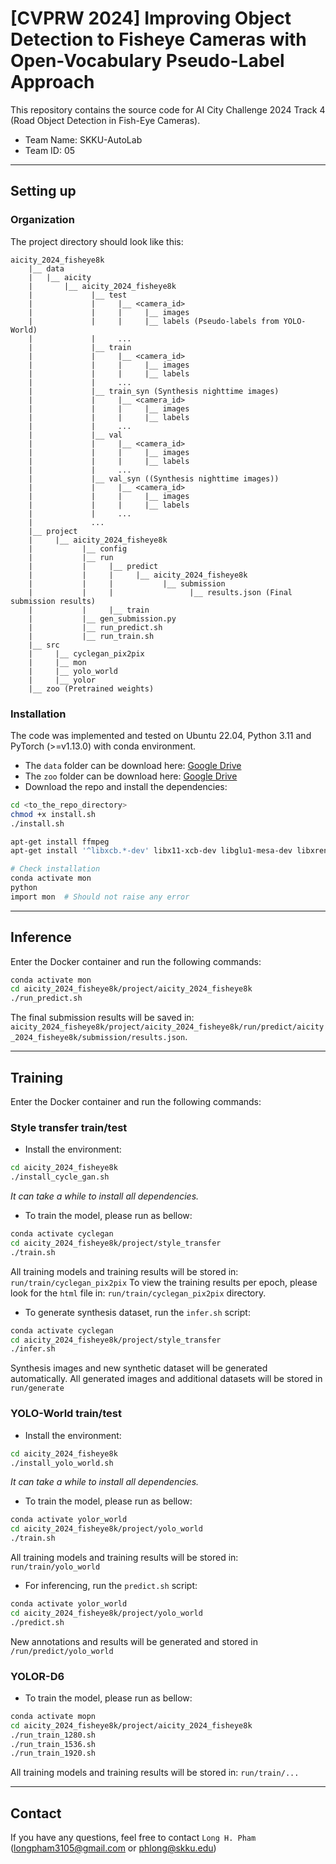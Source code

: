 # [CVPRW 2024] Improving Object Detection to Fisheye Cameras with Open-Vocabulary Pseudo-Label Approach

This repository contains the source code for AI City Challenge 2024 Track 4 (Road Object Detection in Fish-Eye Cameras).

- Team Name: SKKU-AutoLab 
- Team ID: 05

___

## Setting up

### Organization
The project directory should look like this:
```
aicity_2024_fisheye8k
    |__ data
    |   |__ aicity
    |       |__ aicity_2024_fisheye8k
    |             |__ test
    |             |     |__ <camera_id>
    |             |     |     |__ images
    |             |     |     |__ labels (Pseudo-labels from YOLO-World)
    |             |     ...
    |             |__ train
    |             |     |__ <camera_id>
    |             |     |     |__ images
    |             |     |     |__ labels
    |             |     ...
    |             |__ train_syn (Synthesis nighttime images)
    |             |     |__ <camera_id>
    |             |     |     |__ images
    |             |     |     |__ labels
    |             |     ...
    |             |__ val
    |             |     |__ <camera_id>
    |             |     |     |__ images
    |             |     |     |__ labels
    |             |     ...
    |             |__ val_syn ((Synthesis nighttime images))
    |             |     |__ <camera_id>
    |             |     |     |__ images
    |             |     |     |__ labels
    |             |     ...
    |             ...  
    |__ project
    |     |__ aicity_2024_fisheye8k
    |           |__ config
    |           |__ run
    |           |     |__ predict
    |           |     |     |__ aicity_2024_fisheye8k
    |           |     |           |__ submission
    |           |     |                 |__ results.json (Final submission results)
    |           |     |__ train
    |           |__ gen_submission.py
    |           |__ run_predict.sh
    |           |__ run_train.sh
    |__ src
    |     |__ cyclegan_pix2pix
    |     |__ mon
    |     |__ yolo_world
    |     |__ yolor
    |__ zoo (Pretrained weights)            
```

### Installation
The code was implemented and tested on Ubuntu 22.04, Python 3.11 and PyTorch (>=v1.13.0) with conda environment. 

- The `data` folder can be download here: [Google Drive](https://drive.google.com/file/d/1pj1hWajt2Zh_A7cIQBPyvQg7weXwhaiA/view?usp=sharing)
- The `zoo` folder can be download here: [Google Drive](https://drive.google.com/file/d/1rGA-GCNZLaLdNzQedxsH5nwm2juuZDUd/view?usp=sharing)
- Download the repo and install the dependencies:
```bash
cd <to_the_repo_directory>
chmod +x install.sh
./install.sh

apt-get install ffmpeg
apt-get install '^libxcb.*-dev' libx11-xcb-dev libglu1-mesa-dev libxrender-dev libxi-dev libxkbcommon-dev libxkbcommon-x11-dev

# Check installation
conda activate mon
python
import mon  # Should not raise any error
```

---

## Inference
Enter the Docker container and run the following commands:

```bash
conda activate mon
cd aicity_2024_fisheye8k/project/aicity_2024_fisheye8k
./run_predict.sh
```

The final submission results will be saved in: `aicity_2024_fisheye8k/project/aicity_2024_fisheye8k/run/predict/aicity_2024_fisheye8k/submission/results.json`.

---

## Training
Enter the Docker container and run the following commands:

### Style transfer train/test

- Install the environment:
```bash
cd aicity_2024_fisheye8k
./install_cycle_gan.sh
```
_It can take a while to install all dependencies._

- To train the model, please run as bellow:
```bash
conda activate cyclegan
cd aicity_2024_fisheye8k/project/style_transfer
./train.sh
```
All training models and training results will be stored in: `run/train/cyclegan_pix2pix`
To view the training results per epoch, please look for the `html` file in: `run/train/cyclegan_pix2pix` directory.

- To generate synthesis dataset, run the `infer.sh` script:
```bash
conda activate cyclegan
cd aicity_2024_fisheye8k/project/style_transfer
./infer.sh
```
Synthesis images and new synthetic dataset will be generated automatically. All generated images and additional datasets will be stored in `run/generate`

### YOLO-World train/test

- Install the environment:
```bash
cd aicity_2024_fisheye8k
./install_yolo_world.sh
```
_It can take a while to install all dependencies._

- To train the model, please run as bellow:
```bash
conda activate yolor_world
cd aicity_2024_fisheye8k/project/yolo_world
./train.sh
```
All training models and training results will be stored in: `run/train/yolo_world`

- For inferencing, run the `predict.sh` script:
```bash
conda activate yolor_world
cd aicity_2024_fisheye8k/project/yolo_world
./predict.sh
```
New annotations and results will be generated and stored in `/run/predict/yolo_world`

### YOLOR-D6

- To train the model, please run as bellow:
```bash
conda activate mopn
cd aicity_2024_fisheye8k/project/aicity_2024_fisheye8k
./run_train_1280.sh
./run_train_1536.sh
./run_train_1920.sh
```
All training models and training results will be stored in: `run/train/...`

---

## Contact
If you have any questions, feel free to contact `Long H. Pham`
([longpham3105@gmail.com](longpham3105@gmail.com) or [phlong@skku.edu](phlong@skku.edu))
